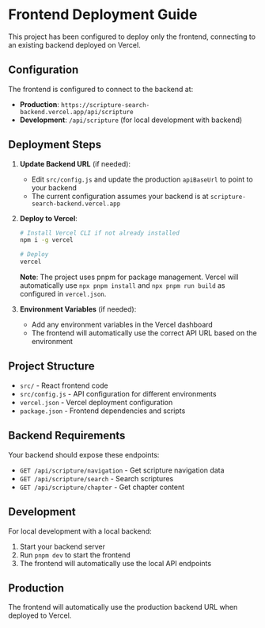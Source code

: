 # Frontend Deployment Guide

This project has been configured to deploy only the frontend, connecting to an existing backend deployed on Vercel.

## Configuration

The frontend is configured to connect to the backend at:
- **Production**: `https://scripture-search-backend.vercel.app/api/scripture`
- **Development**: `/api/scripture` (for local development with backend)

## Deployment Steps

1. **Update Backend URL** (if needed):
   - Edit `src/config.js` and update the production `apiBaseUrl` to point to your backend
   - The current configuration assumes your backend is at `scripture-search-backend.vercel.app`

2. **Deploy to Vercel**:
   ```bash
   # Install Vercel CLI if not already installed
   npm i -g vercel
   
   # Deploy
   vercel
   ```
   
   **Note**: The project uses pnpm for package management. Vercel will automatically use `npx pnpm install` and `npx pnpm run build` as configured in `vercel.json`.

3. **Environment Variables** (if needed):
   - Add any environment variables in the Vercel dashboard
   - The frontend will automatically use the correct API URL based on the environment

## Project Structure

- `src/` - React frontend code
- `src/config.js` - API configuration for different environments
- `vercel.json` - Vercel deployment configuration
- `package.json` - Frontend dependencies and scripts

## Backend Requirements

Your backend should expose these endpoints:
- `GET /api/scripture/navigation` - Get scripture navigation data
- `GET /api/scripture/search` - Search scriptures
- `GET /api/scripture/chapter` - Get chapter content

## Development

For local development with a local backend:
1. Start your backend server
2. Run `pnpm dev` to start the frontend
3. The frontend will automatically use the local API endpoints

## Production

The frontend will automatically use the production backend URL when deployed to Vercel. 